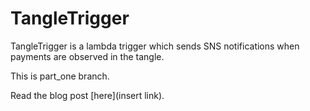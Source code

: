 # TangleTrigger

TangleTrigger is a lambda trigger which sends SNS notifications when payments are observed in the tangle.

This is part_one branch.


Read the blog post [here](insert link).